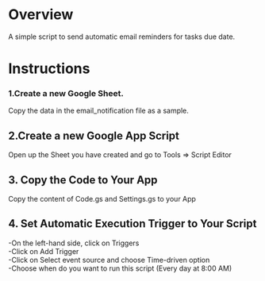 # Overview
A simple script to send automatic email reminders for tasks due date.

# Instructions
### 1.Create a new Google Sheet.  
Copy the data in the email_notification file as a sample.   

## 2.Create a new Google App Script  
Open up the Sheet you have created and go to Tools => Script Editor  

## 3. Copy the Code to Your App  
Copy the content of Code.gs and Settings.gs to your App  

## 4. Set Automatic Execution Trigger to Your Script  
-On the left-hand side, click on Triggers  
-Click on Add Trigger  
-Click on Select event source and choose Time-driven option  
-Choose when do you want to run this script (Every day at 8:00 AM)  
